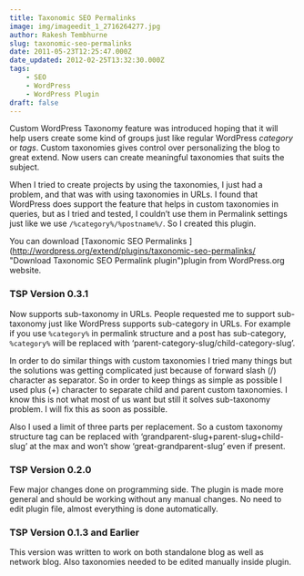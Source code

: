 ```yaml
---
title: Taxonomic SEO Permalinks
image: img/imageedit_1_2716264277.jpg
author: Rakesh Tembhurne
slug: taxonomic-seo-permalinks
date: 2011-05-23T12:25:47.000Z
date_updated: 2012-02-25T13:32:30.000Z
tags:
    - SEO
    - WordPress
    - WordPress Plugin
draft: false
---
```


Custom WordPress Taxonomy feature was introduced hoping that it will help users create some kind of groups just like regular WordPress *category* or *tags*. Custom taxonomies gives control over personalizing the blog to great extend. Now users can create meaningful taxonomies that suits the subject.

When I tried to create projects by using the taxonomies, I just had a problem, and that was with using taxonomies in URLs. I found that WordPress does support the feature that helps in custom taxonomies in queries, but as I tried and tested, I couldn’t use them in Permalink settings just like we use `/%category%/%postname%/`. So I created this plugin.

You can download [Taxonomic SEO Permalinks ](http://wordpress.org/extend/plugins/taxonomic-seo-permalinks/ \"Download Taxonomic SEO Permalink plugin\")plugin from WordPress.org website.

### TSP Version 0.3.1

Now supports sub-taxonomy in URLs. People requested me to support sub-taxonomy just like WordPress supports sub-category in URLs. For example if you use `%category%` in permalink structure and a post has sub-category, `%category%` will be replaced with ‘parent-category-slug/child-category-slug’.

In order to do similar things with custom taxonomies I tried many things but the solutions was getting complicated just because of forward slash (/) character as separator. So in order to keep things as simple as possible I used plus (+) character to separate child and parent custom taxonomies. I know this is not what most of us want but still it solves sub-taxonomy problem. I will fix this as soon as possible.

Also I used a limit of three parts per replacement. So a custom taxonomy structure tag can be replaced with ‘grandparent-slug+parent-slug+child-slug’ at the max and won’t show ‘great-grandparent-slug’ even if present.

### TSP Version 0.2.0

Few major changes done on programming side. The plugin is made more general and should be working without any manual changes. No need to edit plugin file, almost everything is done automatically.

### TSP Version 0.1.3 and Earlier

This version was written to work on both standalone blog as well as network blog. Also taxonomies needed to be edited manually inside plugin.
